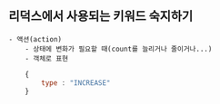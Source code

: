 ## 리덕스에서 사용되는 키워드 숙지하기
    - 액션(action)
        - 상태에 변화가 필요할 때(count를 늘리거나 줄이거나...)
        - 객체로 표현
```javascript
    {
        type : "INCREASE"
    }
```